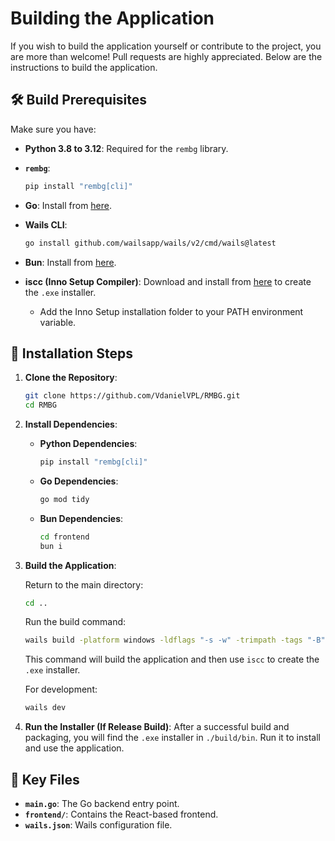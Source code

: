 # Building the Application

If you wish to build the application yourself or contribute to the project, you are more than welcome! Pull requests are highly appreciated. Below are the instructions to build the application.

## 🛠 Build Prerequisites

Make sure you have:

- **Python 3.8 to 3.12**: Required for the `rembg` library.
- **`rembg`**:
  
  ```bash
  pip install "rembg[cli]"
  ```
- **Go**: Install from [here](https://golang.org/dl/).
- **Wails CLI**:
  
  ```bash
  go install github.com/wailsapp/wails/v2/cmd/wails@latest
  ```
- **Bun**: Install from [here](https://bun.sh/).
- **iscc (Inno Setup Compiler)**: Download and install from [here](https://jrsoftware.org/isinfo.php) to create the `.exe` installer.
    - Add the Inno Setup installation folder to your PATH environment variable.

## 📝 Installation Steps

1. **Clone the Repository**:
   ```bash
   git clone https://github.com/VdanielVPL/RMBG.git
   cd RMBG
   ```

2. **Install Dependencies**:
   - **Python Dependencies**:
     ```bash
     pip install "rembg[cli]"
     ```
   - **Go Dependencies**:
     ```bash
     go mod tidy
     ```
   - **Bun Dependencies**:
     ```bash
     cd frontend
     bun i
     ```

3. **Build the Application**:
   
   Return to the main directory:
   ```bash
   cd ..
   ```
   
   Run the build command:
   ```bash
   wails build -platform windows -ldflags "-s -w" -trimpath -tags "-B"; if($?) { iscc setup.iss }
   ```
   
   This command will build the application and then use `iscc` to create the `.exe` installer.

   For development:
   ```bash
   wails dev
   ```

5. **Run the Installer (If Release Build)**:
   After a successful build and packaging, you will find the `.exe` installer in `./build/bin`. Run it to install and use the application.

## 🔑 Key Files

- **`main.go`**: The Go backend entry point.
- **`frontend/`**: Contains the React-based frontend.
- **`wails.json`**: Wails configuration file.

